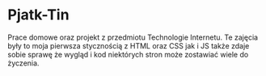 # Pjatk-Tin
Prace domowe oraz projekt z przedmiotu Technologie Internetu. 
Te zajęcia były to moja pierwsza stycznością z HTML oraz CSS jak i JS także zdaje sobie sprawę że wygląd i kod niektórych stron może zostawiać wiele do życzenia. 
